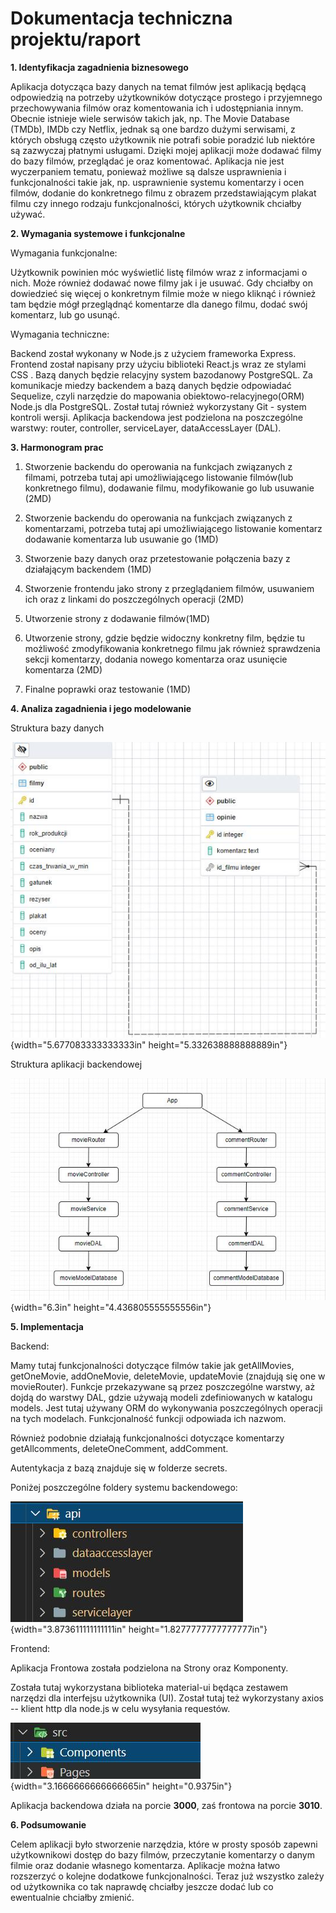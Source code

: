  # Dokumentacja techniczna projektu/raport 
 **1. Identyfikacja zagadnienia biznesowego**

 Aplikacja dotycząca bazy danych na temat filmów jest aplikacją będącą
 odpowiedzią na potrzeby użytkowników dotyczące prostego i przyjemnego
 przechowywania filmów oraz komentowania ich i udostępniania innym.
 Obecnie istnieje wiele serwisów takich jak, np. The Movie Database
 (TMDb), IMDb czy Netflix, jednak są one bardzo dużymi serwisami, z
 których obsługą często użytkownik nie potrafi sobie poradzić lub
 niektóre są zazwyczaj płatnymi usługami. Dzięki mojej aplikacji może
 dodawać filmy do bazy filmów, przeglądać je oraz komentować. Aplikacja
 nie jest wyczerpaniem tematu, ponieważ możliwe są dalsze usprawnienia
 i funkcjonalności takie jak, np. usprawnienie systemu komentarzy i
 ocen filmów, dodanie do konkretnego filmu z obrazem przedstawiającym
 plakat filmu czy innego rodzaju funkcjonalności, których użytkownik
 chciałby używać.

 **2. Wymagania systemowe i funkcjonalne**

 Wymagania funkcjonalne:

 Użytkownik powinien móc wyświetlić listę filmów wraz z informacjami o
 nich. Może również dodawać nowe filmy jak i je usuwać. Gdy chciałby on
 dowiedzieć się więcej o konkretnym filmie może w niego kliknąć i
 również tam będzie mógł przeglądnąć komentarze dla danego filmu, dodać
 swój komentarz, lub go usunąć.

 Wymagania techniczne:

 Backend został wykonany w Node.js z użyciem frameworka Express.
 Frontend został napisany przy użyciu biblioteki React.js wraz ze
 stylami CSS . Bazą danych będzie relacyjny system bazodanowy
 PostgreSQL. Za komunikacje miedzy backendem a bazą danych będzie
 odpowiadać Sequelize, czyli narzędzie do mapowania
 obiektowo-relacyjnego(ORM) Node.js dla PostgreSQL. Został tutaj
 również wykorzystany Git - system kontroli wersji. Aplikacja
 backendowa jest podzielona na poszczególne warstwy: router,
 controller, serviceLayer, dataAccessLayer (DAL).

 **3. Harmonogram prac**

1)  Stworzenie backendu do operowania na funkcjach związanych z filmami,
    potrzeba tutaj api umożliwiającego listowanie filmów(lub konkretnego
    filmu), dodawanie filmu, modyfikowanie go lub usuwanie (2MD)

2)  Stworzenie backendu do operowania na funkcjach związanych z
    komentarzami, potrzeba tutaj api umożliwiającego listowanie
    komentarz dodawanie komentarza lub usuwanie go (1MD)

3)  Stworzenie bazy danych oraz przetestowanie połączenia bazy z
    działającym backendem (1MD)

4)  Stworzenie frontendu jako strony z przeglądaniem filmów, usuwaniem
    ich oraz z linkami do poszczególnych operacji (2MD)

5)  Utworzenie strony z dodawanie filmów(1MD)

6)  Utworzenie strony, gdzie będzie widoczny konkretny film, będzie tu
    możliwość zmodyfikowania konkretnego filmu jak również sprawdzenia
    sekcji komentarzy, dodania nowego komentarza oraz usunięcie
    komentarza (2MD)

7)  Finalne poprawki oraz testowanie (1MD)

 **4. Analiza zagadnienia i jego modelowanie**

 Struktura bazy danych

![text](images/media/image1.jpeg){width="5.677083333333333in"
height="5.332638888888889in"}

Struktura aplikacji backendowej

![text2](images/media/image2.jpeg){width="6.3in"
height="4.436805555555556in"}

**5. Implementacja**

Backend:

Mamy tutaj funkcjonalności dotyczące filmów takie jak getAllMovies,
getOneMovie, addOneMovie, deleteMovie, updateMovie (znajdują się one w
movieRouter). Funkcje przekazywane są przez poszczególne warstwy, aż
dojdą do warstwy DAL, gdzie używają modeli zdefiniowanych w katalogu
models. Jest tutaj używany ORM do wykonywania poszczególnych operacji na
tych modelach. Funkcjonalność funkcji odpowiada ich nazwom.

Również podobnie działają funkcjonalności dotyczące komentarzy
getAllcomments, deleteOneComment, addComment.

Autentykacja z bazą znajduje się w folderze secrets.

Poniżej poszczególne foldery systemu backendowego:

![text3](images/media/image3.jpeg){width="3.873611111111111in"
height="1.8277777777777777in"}

Frontend:

Aplikacja Frontowa została podzielona na Strony oraz Komponenty.

Została tutaj wykorzystana biblioteka material-ui będąca zestawem
narzędzi dla interfejsu użytkownika (UI). Został tutaj też wykorzystany
axios -- klient http dla node.js w celu wysyłania requestów.

![text4](images/media/image4.jpeg){width="3.1666666666666665in"
height="0.9375in"}

Aplikacja backendowa działa na porcie **3000**, zaś frontowa na porcie
**3010**.

**6. Podsumowanie**

Celem aplikacji było stworzenie narzędzia, które w prosty sposób zapewni
użytkownikowi dostęp do bazy filmów, przeczytanie komentarzy o danym
filmie oraz dodanie własnego komentarza. Aplikacje można łatwo
rozszerzyć o kolejne dodatkowe funkcjonalności. Teraz już wszystko
zależy od użytkownika co tak naprawdę chciałby jeszcze dodać lub co
ewentualnie chciałby zmienić.
